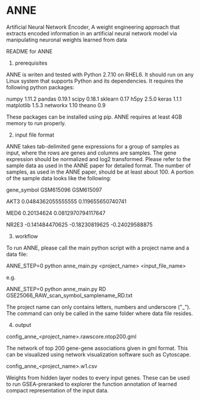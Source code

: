 # ANNE
Artificial Neural Network Encoder, A weight engineering approach that extracts encoded information in an artificial neural network model via manipulating neuronal weights learned from data

README for ANNE

1. prerequisites

ANNE is writen and tested with Python 2.7.10 on RHEL6. It should run on any
Linux system that supports Python and its dependencies. It requires the 
following python packages:

numpy	1.11.2
pandas	0.19.1
scipy	0.18.1
sklearn	0.17
h5py	2.5.0
keras	1.1.1
matplotlib	1.5.3
networkx	1.10
theano	0.9


These packages can be installed using pip.
ANNE requires at least 4GB memory to run properly.

2. input file format

ANNE takes tab-delimited gene expressions for a group of samples as input, where 
the rows are genes and columns are samples. The gene expression should be 
normalized and log2 transformed. Please refer to the sample data as used in the 
ANNE paper for detailed format. The number of samples, as used in the ANNE paper, 
should be at least about 100. A portion of the sample data looks like the 
following:

gene_symbol	GSM615096	GSM615097

AKT3	0.0484362055555555	0.119655650740741

MED6	0.20134624	0.0812970794117647

NR2E3	-0.141484470625	-0.18230819625	-0.24029588875



3. workflow

To run ANNE, please call the main python script with a project name and a data file:

ANNE_STEP=0 python anne_main.py <project_name> <input_file_name>

e.g.

ANNE_STEP=0 python anne_main.py RD GSE25066_RAW_scan_symbol_samplename_RD.txt

The project name can only contains letters, numbers and underscore ("_"). The 
command can only be called in the same folder where data file resides.

4. output

config_anne_<project_name>.rawscore.ntop200.gml
  
  The network of top 200 gene-gene associations given in gml format. This can be
  visualized using network visualization software such as Cytoscape.

config_anne_<project_name>.w1.csv
  
  Weights from hidden layer nodes to every input genes. These can be used to run
  GSEA-preranked to explorer the function annotation of learned compact
  representation of the input data.

